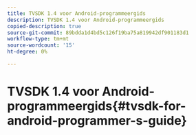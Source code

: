 ```yaml
---
title: TVSDK 1.4 voor Android-programmeergids
description: TVSDK 1.4 voor Android-programmeergids
copied-description: true
source-git-commit: 89bdda1d4bd5c126f19ba75a819942df901183d1
workflow-type: tm+mt
source-wordcount: '15'
ht-degree: 0%

---
```



# TVSDK 1.4 voor Android-programmeergids{#tvsdk-for-android-programmer-s-guide}

